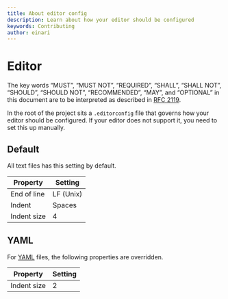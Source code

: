 ```yaml
---
title: About editor config
description: Learn about how your editor should be configured
keywords: Contributing
author: einari
---
```

# Editor

The key words “MUST”, “MUST NOT”, “REQUIRED”, “SHALL”, “SHALL NOT”, “SHOULD”, “SHOULD NOT”,
“RECOMMENDED”, “MAY”, and “OPTIONAL” in this document are to be interpreted as described in
[RFC 2119](https://tools.ietf.org/html/rfc2119).

In the root of the project sits a `.editorconfig` file that governs how your editor should be configured. If your editor does not support it, you need to
set this up manually.

## Default

All text files has this setting by default.

| Property    | Setting   |
| ----------- | --------- |
| End of line | LF (Unix) |
| Indent      | Spaces    |
| Indent size | 4         |

## YAML

For [YAML](https://en.wikipedia.org/wiki/YAML) files, the following properties are overridden.

| Property    | Setting   |
| ----------- | --------- |
| Indent size | 2         |